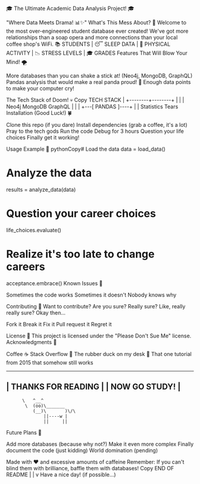 🎓 The Ultimate Academic Data Analysis Project! 🎓

"Where Data Meets Drama! 📊✨"
What's This Mess About? 🤔
Welcome to the most over-engineered student database ever created! We've got more relationships than a soap opera and more connections than your local coffee shop's WiFi.
    📚 STUDENTS
        |
    😴 SLEEP DATA
        |
   💪 PHYSICAL ACTIVITY
        |
    📉 STRESS LEVELS
        |
    🎓 GRADES
Features That Will Blow Your Mind! 🌪️

More databases than you can shake a stick at! (Neo4j, MongoDB, GraphQL)
Pandas analysis that would make a real panda proud! 🐼
Enough data points to make your computer cry!

The Tech Stack of Doom! 💀
Copy          TECH STACK
             |
    +--------+--------+
    |        |        |
  Neo4j   MongoDB  GraphQL
    |        |        |
    +---[ PANDAS ]----+
         |     |
    Statistics  Tears
Installation (Good Luck!) 🍀

Clone this repo (if you dare)
Install dependencies (grab a coffee, it's a lot)
Pray to the tech gods
Run the code
Debug for 3 hours
Question your life choices
Finally get it working!

Usage Example 📝
pythonCopy# Load the data
data = load_data()

# Analyze the data
results = analyze_data(data)

# Question your career choices
life_choices.evaluate()

# Realize it's too late to change careers
acceptance.embrace()
Known Issues 🐛

Sometimes the code works
Sometimes it doesn't
Nobody knows why

Contributing 🤝
Want to contribute? Are you sure? Really sure? Like, really really sure? Okay then...

Fork it
Break it
Fix it
Pull request it
Regret it

License 📜
This project is licensed under the "Please Don't Sue Me" license.
Acknowledgments 🙏

Coffee ☕
Stack Overflow 🚀
The rubber duck on my desk 🦆
That one tutorial from 2015 that somehow still works

   _____________________
  |  THANKS FOR READING |
  |    NOW GO STUDY!   |
   ---------------------
          \   ^__^
           \  (oo)\_______
              (__)\       )\/\
                  ||----w |
                  ||     ||
Future Plans 🔮

Add more databases (because why not?)
Make it even more complex
Finally document the code (just kidding)
World domination (pending)


Made with ❤️ and excessive amounts of caffeine
Remember: If you can't blind them with brilliance, baffle them with databases!
Copy      END OF README
         |
         |
         v
    Have a nice day!
    (if possible...)
